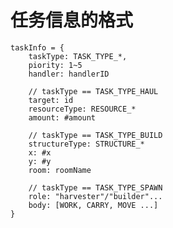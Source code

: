 # 任务信息的格式
    taskInfo = {
        taskType: TASK_TYPE_*,
        piority: 1~5
        handler: handlerID

        // taskType == TASK_TYPE_HAUL
        target: id
        resourceType: RESOURCE_*
        amount: #amount

        // taskType == TASK_TYPE_BUILD
        structureType: STRUCTURE_*
        x: #x
        y: #y
        room: roomName

        // taskType == TASK_TYPE_SPAWN
        role: "harvester"/"builder"...
        body: [WORK, CARRY, MOVE ...]
    }